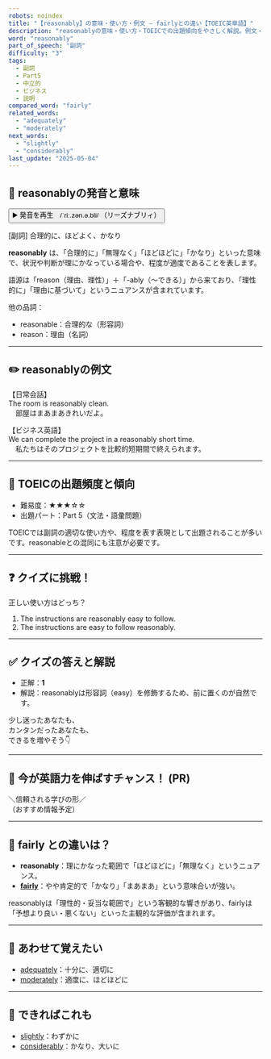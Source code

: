 ```yaml
---
robots: noindex
title: "【reasonably】の意味・使い方・例文 ― fairlyとの違い【TOEIC英単語】"
description: "reasonablyの意味・使い方・TOEICでの出題傾向をやさしく解説。例文・クイズ付きでfairlyとの違いもわかりやすく学べます。"
word: "reasonably"
part_of_speech: "副詞"
difficulty: "3"
tags:
  - 副詞
  - Part5
  - 中立的
  - ビジネス
  - 説明
compared_word: "fairly"
related_words:
  - "adequately"
  - "moderately"
next_words:
  - "slightly"
  - "considerably"
last_update: "2025-05-04"
---
```


## 🔰 reasonablyの発音と意味

<button class="play-audio" onclick="playTTS('reasonably')">
  <span class="play-audio-main">
    ▶️ 発音を再生　/ˈriː.zən.ə.bli/
  </span>
  <span class="play-audio-sub">
    （リーズナブリィ）
  </span>
</button>

[副詞] 合理的に、ほどよく、かなり

**reasonably** は、「合理的に」「無理なく」「ほどほどに」「かなり」といった意味で、状況や判断が理にかなっている場合や、程度が適度であることを表します。

語源は「reason（理由、理性）」＋「-ably（～できる）」から来ており、「理性的に」「理由に基づいて」というニュアンスが含まれています。

他の品詞：  
- reasonable：合理的な（形容詞）
- reason：理由（名詞）

---

## ✏️ reasonablyの例文

【日常会話】  
The room is reasonably clean.  
　部屋はまあまあきれいだよ。

【ビジネス英語】  
We can complete the project in a reasonably short time.  
　私たちはそのプロジェクトを比較的短期間で終えられます。

---

## 🎯 TOEICの出題頻度と傾向

- 難易度：★★★☆☆
- 出題パート：Part 5（文法・語彙問題）

TOEICでは副詞の適切な使い方や、程度を表す表現として出題されることが多いです。reasonableとの混同にも注意が必要です。

---

## ❓ クイズに挑戦！

正しい使い方はどっち？

1. The instructions are reasonably easy to follow.  
2. The instructions are easy to follow reasonably.

---

## ✅ クイズの答えと解説

- 正解：**1**
- 解説：reasonablyは形容詞（easy）を修飾するため、前に置くのが自然です。

少し迷ったあなたも、  
カンタンだったあなたも、  
できるを増やそう👇️

---

## 🚀 今が英語力を伸ばすチャンス！ (PR)

<div class="info-center">
＼信頼される学びの形／<br>  
（おすすめ情報予定）
</div>

---

## 🤔  fairly との違いは？

- **reasonably**：理にかなった範囲で「ほどほどに」「無理なく」というニュアンス。
- **[fairly](/word/fairly)**：やや肯定的で「かなり」「まあまあ」という意味合いが強い。

reasonablyは「理性的・妥当な範囲で」という客観的な響きがあり、fairlyは「予想より良い・悪くない」といった主観的な評価が含まれます。

---

## 🧩 あわせて覚えたい

- [adequately](/word/adequately)：十分に、適切に
- [moderately](/word/moderately)：適度に、ほどほどに

---

## 📖 できればこれも

- [slightly](/word/slightly)：わずかに
- [considerably](/word/considerably)：かなり、大いに

<!-- cvid: aid24_bid44 -->
